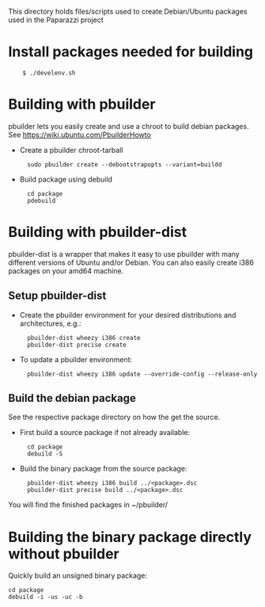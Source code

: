 This directory holds files/scripts used to create Debian/Ubuntu packages used in the Paparazzi project

Install packages needed for building
====================================
        $ ./develenv.sh


Building with pbuilder
======================
pbuilder lets you easily create and use a chroot to build debian packages.
See https://wiki.ubuntu.com/PbuilderHowto

- Create a pbuilder chroot-tarball

        sudo pbuilder create --debootstrapopts --variant=buildd

- Build package using debuild

		cd package
		pdebuild


Building with pbuilder-dist
===========================
pbuilder-dist is a wrapper that makes it easy to use pbuilder with many
different versions of Ubuntu and/or Debian.
You can also easily create i386 packages on your amd64 machine.

Setup pbuilder-dist
-------------------
- Create the pbuilder environment for your desired distributions and architectures, e.g.:

        pbuilder-dist wheezy i386 create
        pbuilder-dist precise create

- To update a pbuilder environment:

        pbuilder-dist wheezy i386 update --override-config --release-only

Build the debian package
------------------------
See the respective package directory on how the get the source.

- First build a source package if not already available:

		cd package
        debuild -S

- Build the binary package from the source package:

        pbuilder-dist wheezy i386 build ../<package>.dsc
        pbuilder-dist precise build ../<package>.dsc

You will find the finished packages in ~/pbuilder/


Building the binary package directly without pbuilder
=====================================================

Quickly build an unsigned binary package:

    cd package
    debuild -i -us -uc -b

